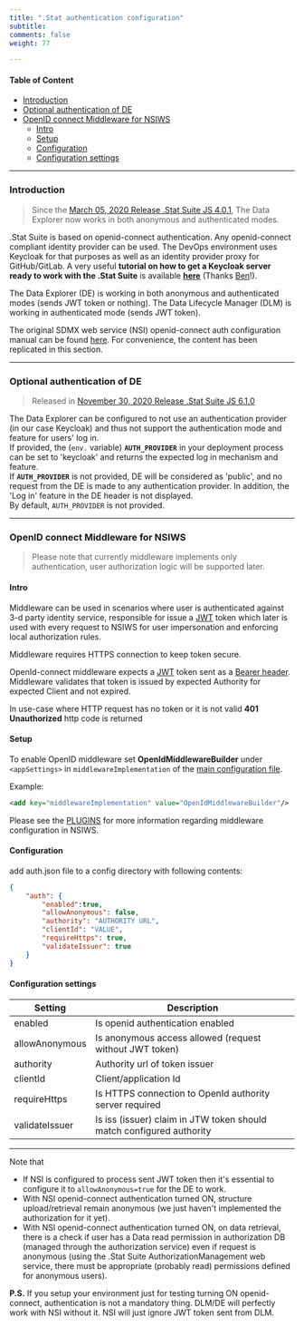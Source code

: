 ```yaml
---
title: ".Stat authentication configuration"
subtitle: 
comments: false
weight: 77

---
```


#### Table of Content
- [Introduction](introduction)
- [Optional authentication of DE](#optional-authentication-of-de)
- [OpenID connect Middleware for NSIWS](#openid-connect-middleware-for-nsiws)
  - [Intro](#intro)
  - [Setup](#setup)
  - [Configuration](#configuration)
  - [Configuration settings](#configuration-settings)

---

### Introduction
> Since the [March 05, 2020 Release .Stat Suite JS 4.0.1](https://sis-cc.gitlab.io/dotstatsuite-documentation/changelog/#march-05-2020), The Data Explorer now works in both anonymous and authenticated modes.  

.Stat Suite is based on openid-connect authentication. Any openid-connect compliant identity provider can be used. The DevOps environment uses Keycloak for that purposes as well as an identity provider proxy for GitHub/GitLab. A very useful **tutorial on how to get a Keycloak server ready to work with the .Stat Suite** is available [**here**](https://github.com/Kyelin25/dotstat-tutorials/blob/master/KeycloakConfiguration/KeycloakConfiguration.md) (Thanks [Ben](https://github.com/Kyelin25)!).

The Data Explorer (DE) is working in both anonymous and authenticated modes (sends JWT token or nothing). The Data Lifecycle Manager (DLM) is working in authenticated mode (sends JWT token). 

The original SDMX web service (NSI) openid-connect auth configuration manual can be found [here](https://webgate.ec.europa.eu/CITnet/stash/projects/SDMXRI/repos/nsiws.net/browse/doc/openid-middleware.md). For convenience, the content has been replicated in this section.

---

### Optional authentication of DE
> Released in [November 30, 2020 Release .Stat Suite JS 6.1.0](https://sis-cc.gitlab.io/dotstatsuite-documentation/changelog/#november-30-2020)

The Data Explorer can be configured to not use an authentication provider (in our case Keycloak) and thus not support the authentication mode and feature for users' log in.   
If provided, the (`env.` variable) **`AUTH_PROVIDER`** in your deployment process can be set to 'keycloak' and returns the expected log in mechanism and feature.  
If **`AUTH_PROVIDER`** is not provided, DE will be considered as 'public', and no request from the DE is made to any authentication provider. In addition, the 'Log in' feature in the DE header is not displayed.  
By default, `AUTH_PROVIDER` is not provided.

---

### OpenID connect Middleware for NSIWS

> Please note that currently middleware implements only authentication, user authorization logic will be supported later.

#### Intro

Middleware can be used in scenarios where user is authenticated against 3-d party identity service, responsible for issue a [JWT](https://jwt.io/introduction) token which later is used with every request to NSIWS for user impersonation and enforcing local authorization rules.

Middleware requires HTTPS connection to keep token secure.

OpenId-connect middleware expects a [JWT](https://jwt.io/introduction) token sent as a [Bearer header](https://en.wikipedia.org/wiki/JSON_Web_Token#Use). Middleware validates that token is issued by expected Authority for expected Client and not expired.

In use-case where HTTP request has no token or it is not valid **401 Unauthorized** http code is returned

#### Setup

To enable OpenID middleware set **OpenIdMiddlewareBuilder** under `<appSettings>` in `middlewareImplementation` of the  [main configuration file](https://webgate.ec.europa.eu/CITnet/stash/projects/SDMXRI/repos/nsiws.net/browse/doc/CONFIGURATION.md#main-configuration-file).

Example:

```xml
<add key="middlewareImplementation" value="OpenIdMiddlewareBuilder"/>
```

Please see the [PLUGINS](https://webgate.ec.europa.eu/CITnet/stash/projects/SDMXRI/repos/nsiws.net/browse/doc/PLUGINS.md) for more information regarding middleware configuration in NSIWS.

#### Configuration

add auth.json file to a config directory with following contents:

```json
{
    "auth": {
        "enabled":true,
        "allowAnonymous": false,
        "authority": "AUTHORITY URL",
        "clientId": "VALUE",
        "requireHttps": true,
        "validateIssuer": true
    }
}
```

#### Configuration settings

| Setting    | Description |
|------------|-------------|
| enabled | Is openid authentication enabled|
| allowAnonymous | Is anonymous access allowed (request without JWT token)|
| authority | Authority url of token issuer |
| clientId | Client/application Id |
| requireHttps | Is HTTPS connection to OpenId authority server required |
| validateIssuer | Is iss (issuer) claim in JTW token should match configured authority |

-----------------------------------------------------------

Note that  
- If NSI is configured to process sent JWT token then it's essential to configure it to `allowAnonymous=true` for the DE to work. 
- With NSI openid-connect authentication turned ON, structure upload/retrieval remain anonymous (we just haven't implemented the authorization for it yet).
- With NSI openid-connect authentication turned ON, on data retrieval, there is a check if user has a Data read permission in authorization DB (managed through the authorization service) even if request is anonymous (using the .Stat Suite AuthorizationManagement web service, there must be appropriate (probably read) permissions defined for anonymous users).

**P.S.** If you setup your environment just for testing turning ON openid-connect, authentication is not a mandatory thing. DLM/DE will perfectly work with NSI without it. NSI will just ignore JWT token sent from DLM.
